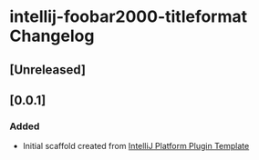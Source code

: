 <!-- Keep a Changelog guide -> https://keepachangelog.com -->

# intellij-foobar2000-titleformat Changelog

## [Unreleased]

## [0.0.1]
### Added
- Initial scaffold created from [IntelliJ Platform Plugin Template](https://github.com/JetBrains/intellij-platform-plugin-template)
